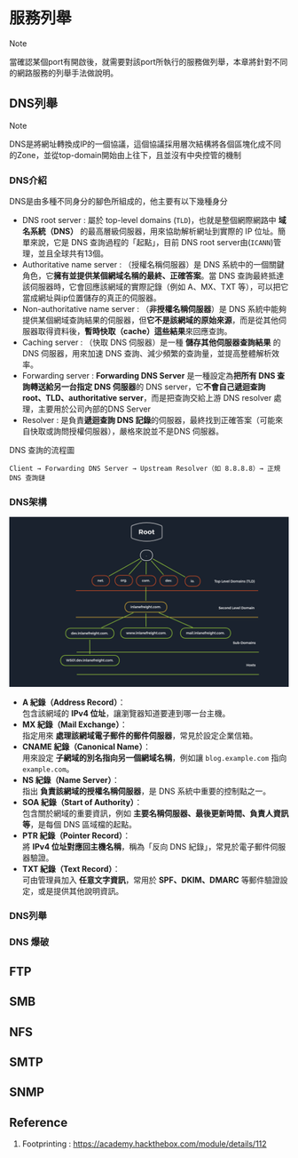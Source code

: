 # 服務列舉
>[!Note]
>當確認某個port有開啟後，就需要對該port所執行的服務做列舉，本章將針對不同的網路服務的列舉手法做說明。
## DNS列舉
>[!NOTE]
>DNS是將網址轉換成IP的一個協議，這個協議採用層次結構將各個區塊化成不同的Zone，並從top-domain開始由上往下，且並沒有中央控管的機制
### DNS介紹
DNS是由多種不同身分的腳色所組成的，他主要有以下幾種身分
- DNS root server : 屬於 top-level domains (`TLD`)，也就是整個網際網路中 **域名系統（DNS）** 的最高層級伺服器，用來協助解析網址到實際的 IP 位址。簡單來說，它是 DNS 查詢過程的「起點」，目前 DNS root server由(`ICANN`)管理，並且全球共有13個。
- Authoritative name server : （授權名稱伺服器）是 DNS 系統中的一個關鍵角色，它**擁有並提供某個網域名稱的最終、正確答案**。當 DNS 查詢最終抵達該伺服器時，它會回應該網域的實際記錄（例如 A、MX、TXT 等），可以把它當成網址與ip位置儲存的真正的伺服器。
- Non-authoritative name server : （**非授權名稱伺服器**）是 DNS 系統中能夠提供某個網域查詢結果的伺服器，但**它不是該網域的原始來源**，而是從其他伺服器取得資料後，**暫時快取（cache）這些結果**來回應查詢。
- Caching server : （快取 DNS 伺服器）是一種 **儲存其他伺服器查詢結果** 的 DNS 伺服器，用來加速 DNS 查詢、減少頻繁的查詢量，並提高整體解析效率。
- Forwarding server : **Forwarding DNS Server** 是一種設定為**把所有 DNS 查詢轉送給另一台指定 DNS 伺服器**的 DNS server，它**不會自己遞迴查詢 root、TLD、authoritative server**，而是把查詢交給上游 DNS resolver 處理，主要用於公司內部的DNS Server
- Resolver :  是負責**遞迴查詢 DNS 記錄**的伺服器，最終找到正確答案（可能來自快取或詢問授權伺服器），嚴格來說並不是DNS 伺服器。

DNS 查詢的流程圖
```
Client → Forwarding DNS Server → Upstream Resolver（如 8.8.8.8）→ 正規 DNS 查詢鏈
```
### DNS架構
![Pasted image](images/Pasted_image_20250528054015.png)

- **A 紀錄（Address Record）**：  
    包含該網域的 **IPv4 位址**，讓瀏覽器知道要連到哪一台主機。
- **MX 紀錄（Mail Exchange）**：  
    指定用來 **處理該網域電子郵件的郵件伺服器**，常見於設定企業信箱。
- **CNAME 紀錄（Canonical Name）**：  
    用來設定 **子網域的別名指向另一個網域名稱**，例如讓 `blog.example.com` 指向 `example.com`。
- **NS 紀錄（Name Server）**：  
    指出 **負責該網域的授權名稱伺服器**，是 DNS 系統中重要的控制點之一。
- **SOA 紀錄（Start of Authority）**：  
    包含關於網域的重要資訊，例如 **主要名稱伺服器、最後更新時間、負責人資訊等**，是每個 DNS 區域檔的起點。
- **PTR 紀錄（Pointer Record）**：  
    將 **IPv4 位址對應回主機名稱**，稱為「反向 DNS 紀錄」，常見於電子郵件伺服器驗證。
- **TXT 紀錄（Text Record）**：  
    可由管理員加入 **任意文字資訊**，常用於 **SPF、DKIM、DMARC** 等郵件驗證設定，或是提供其他說明資訊。

### DNS列舉




### DNS 爆破



## FTP
## SMB
## NFS

## SMTP

## SNMP














## Reference
1. Footprinting : https://academy.hackthebox.com/module/details/112